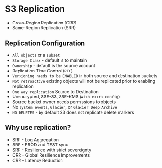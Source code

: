 # S3 Replication

- Cross-Region Replication (CRR)
- Same-Region Replication (SRR)

## Replication Configuration

- `All objects` or a `subset`
- `Storage Class` - default is to maintain
- `Ownership` - default is the source account
- Replication Time Control (`RTC`)
- `Versioning needs to be ENABLED` in both source and destination buckets
- `Not retroactive` existing objects will not be replicated prior to enabling replication
- `One-way replication` Source to Destination
- Unencrypted, SSE-S3, SSE-KMS (`with extra config`)
- Source bucket owner needs permissions to objects
- No `system events`, `Glacier`, or `Glacier Deep Archive`
- `NO DELETES` - by default S3 does not replicate delete markers

## Why use replication?

- SRR - Log Aggregation
- SRR - PROD and TEST sync
- SRR - Resilience with strict sovereignty
- CRR - Global Resilience Improvements
- CRR - Latency Reduction